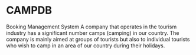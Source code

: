 # CAMPDB
Booking Management System
A company that operates in the tourism industry has a significant number
camps (camping) in our country. The company is mainly aimed at groups of tourists
but also to individual tourists who wish to camp in an area
of our country during their holidays.

